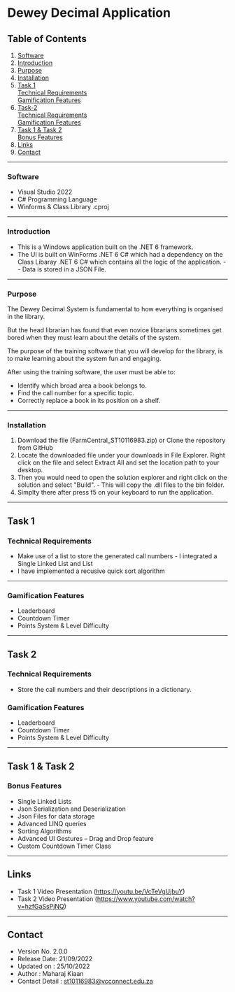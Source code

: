 # Dewey Decimal Application 

## Table of Contents
1. [Software](#Software)
2. [Introduction](#Introduction)
3. [Purpose](#Purpose)
4. [Installation](#Installation)
5. [Task 1](#Task-1)  
[Technical Requirements](#Technical-Requirements)  
[Gamification Features](#Gamification-Features)
6. [Task-2](#Task-2)  
[Technical Requirements](#Technical-Requirements-1)  
[Gamification Features](#Gamification-Features-1)  
7. [Task 1 & Task 2](#Task-1-&-Task-2)  
[Bonus Features](#Bonus-Features)  
8. [Links](#Links)
9. [Contact](#Contact)
--- 

### Software
-  Visual Studio 2022
-  C# Programming Language
-  Winforms & Class Library .cproj
---

### Introduction
-  This is a Windows application built on the .NET 6 framework. 
-  The UI is built on WinForms .NET 6 C# which had a dependency on the Class Libaray .NET 6 C# which contains all the logic of the application.
-- Data is stored in a JSON File.
---

### Purpose
The Dewey Decimal System is fundamental to how everything is organised in the library.

But the head librarian has found that even novice librarians sometimes get bored when they must learn about the details of the system. 

The purpose of the training software that you will develop for the library, is to make learning about the system fun and engaging.

After using the training software, the user must be able to:

-  Identify which broad area a book belongs to.
-  Find the call number for a specific topic.
-  Correctly replace a book in its position on a shelf.
---

### Installation
1. Download the file (FarmCentral_ST10116983.zip) or Clone the repository from GitHub
2. Locate the downloaded file under your downloads in File Explorer. Right click on the file and select Extract All and set the location path to your desktop.
3.  Then you would need to open the solution explorer and right click on the solution and select "Build". - This will copy the .dll files to the bin folder.
4. Simplty there after press f5 on your keyboard to run the application.
---

## Task 1

### Technical Requirements
-  Make use of a list to store the generated call numbers - I integrated a Single Linked List and List
-  I have implemented a recusive quick sort algorithm 
---

### Gamification Features
-  Leaderboard
-  Countdown Timer
-  Points System & Level Difficulty
---

## Task 2

### Technical Requirements
-  Store the call numbers and their descriptions in a dictionary.

### Gamification Features
-  Leaderboard
-  Countdown Timer
-  Points System & Level Difficulty
---

## Task 1 & Task 2

### Bonus Features
-  Single Linked Lists
-  Json Serialization and Deserialization
-  Json Files for data storage
-  Advanced LINQ queries
-  Sorting Algorithms
-  Advanced UI Gestures – Drag and Drop feature
-  Custom Countdown Timer Class
---

## Links
-  Task 1 Video Presentation (https://youtu.be/VcTeVgUjbuY)   
-  Task 2 Video Presentation (https://www.youtube.com/watch?v=hzfGaSsPjNQ)
---

## Contact
-  Version No. 2.0.0
-  Release Date: 21/09/2022
-  Updated on : 25/10/2022
-  Author : Maharaj Kiaan
-  Contact Detail : st10116983@vcconnect.edu.za
